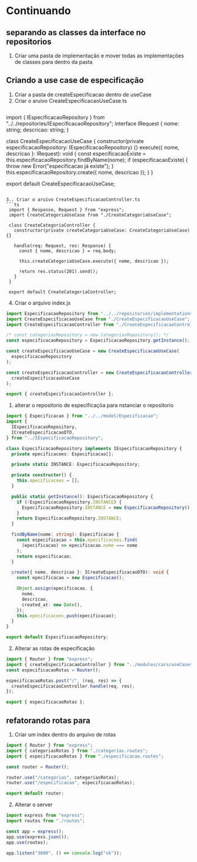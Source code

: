 # Continuando

## separando as classes da interface no repositorios

1. Criar uma pasta de implementação e mover todas as implementações de classes para dentro da pasta

## Criando a use case de especificação
1. Criar a pasta de createEspecificacao dentro de useCase
2. Criar o aruivo CreateEspecificacaoUseCase.ts
   ```ts
  import { IEspecificacaoRepository } from "../../repositories/IEspecificacaoRepository";
  interface IRequest {
    nome: string;
    descricao: string;
  }

  class CreateEspecificacaoUseCase {
    constructor(private especificacaoRepository: IEspecificacaoRepository) {}
    execute({ nome, descricao }: IRequest): void {
      const especificacaoExiste = this.especificacaoRepository.findByName(nome);
      if (especificacaoExiste) {
        throw new Error("especificacao já existe");
      }
      this.especificacaoRepository.create({ nome, descricao });
    }
  }

  export default CreateEspecificacaoUseCase;

   ```

   3.. Criar o aruivo CreateEspecificacaoController.ts
   ```ts
    import { Response, Request } from "express";
    import CreateCategoriaUseCase from "./CreateCategoriaUseCase";

    class CreateCategoriaController {
      constructor(private createCategoriaUseCase: CreateCategoriaUseCase) {}

      handle(req: Request, res: Response) {
        const { nome, descricao } = req.body;

        this.createCategoriaUseCase.execute({ nome, descricao });

        return res.status(201).send();
      }
    }

    export default CreateCategoriaController;

   ```

   4. Criar o arquivo index.js

```ts
import EspecificacaoRepository from "../../repositories/implementations/EspecificacaoRepository";
import CreateEspecificacaoUseCase from "./CreateEspecificacaoUseCase";
import CreateEspecificacaoController from "./CreateEspecificacaoController";

/* const categoriasRepository = new CategoriasRepository(); */
const especificacaoRepository = EspecificacaoRepository.getInstance();

const createEspecificacaoUseCase = new CreateEspecificacaoUseCase(
  especificacaoRepository
);

const createEspecificacaoController = new CreateEspecificacaoController(
  createEspecificacaoUseCase
);

export { createEspecificacaoController };

```

1. alterar o repositorio de especificaçõa para nstanciar o repositorio 

```ts
import { Especificacao } from "../../model/Especificacao";
import {
  IEspecificacaoRepository,
  ICreateEspecificacaoDTO,
} from "../IEspecificacaoRepository";

class EspecificacaoRepository implements IEspecificacaoRepository {
  private epecificacoes: Especificacao[];

  private static INSTANCE: EspecificacaoRepository;

  private constructor() {
    this.epecificacoes = [];
  }

  public static getInstance(): EspecificacaoRepository {
    if (!EspecificacaoRepository.INSTANCE) {
      EspecificacaoRepository.INSTANCE = new EspecificacaoRepository();
    }
    return EspecificacaoRepository.INSTANCE;
  }

  findByName(nome: string): Especificacao {
    const especificacao = this.epecificacoes.find(
      (epecificacao) => epecificacao.nome === nome
    );
    return especificacao;
  }

  create({ nome, descricao }: ICreateEspecificacaoDTO): void {
    const epecificacao = new Especificacao();

    Object.assign(epecificacao, {
      nome,
      descricao,
      created_at: new Date(),
    });
    this.epecificacoes.push(epecificacao);
  }
}

export default EspecificacaoRepository;

```

2. Alterar as rotas de especificação
  ```ts
  import { Router } from "express";
  import { createEspecificacaoController } from "../modules/cars/useCases/createEspecificacao";
  const especificacaoRotas = Router();

  especificacaoRotas.post("/", (req, res) => {
    createEspecificacaoController.handle(req, res);
  });

  export { especificacaoRotas };

  ```

  ## refatorando rotas para

  1. Criar um index dentro do arquivo de rotas
   ```ts
   import { Router } from "express";
  import { categoriasRotas } from "./categorias.routes";
  import { especificacaoRotas } from "./especificacao.routes";

  const router = Router();

  router.use("/categorias", categoriasRotas);
  router.use("/especificacao", especificacaoRotas);

  export default router;

   ```
  2. Alterar o server

```ts
import express from "express";
import routes from "./routes";

const app = express();
app.use(express.json());
app.use(routes);

app.listen("3000", () => console.log("ok"));

```